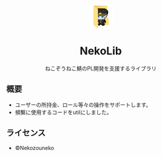 <p align="center"><img src="images/nekolib.png" width="64px" height="64px"></p>

<h1 align="center">NekoLib</h1>

<p align="center">ねこぞうねこ鯖のPL開発を支援するライブラリ</p>

## 概要

* ユーザーの所持金、ロール等々の操作をサポートします。
* 頻繫に使用するコードをutilにしました。

## ライセンス

* ©Nekozouneko